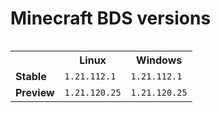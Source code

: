 # Minecraft BDS versions

<table align="right">
  <tr><th></th><th><strong>Linux</strong></th><th><strong>Windows</strong></th></tr>
<tr><td><strong>Stable</strong></td>
<td>
<code>1.21.112.1</code>
</td>
<td>
<code>1.21.112.1</code>
</td>
</tr>
<tr><td><strong>Preview</strong></td>
<td>
<code>1.21.120.25</code>
</td>
<td>
<code>1.21.120.25</code>
</td>
</tr>
</table>


